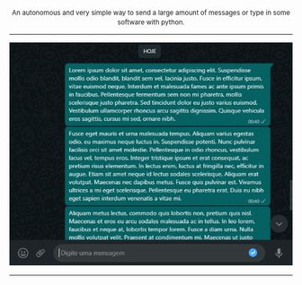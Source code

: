 <p align="center">
  <small>An autonomous and very simple way to send a large amount of messages or type in some software with python.</small>
</p>
<hr>

<p align="center">
 <img src="tela.PNG" >
</p>

 <hr>
